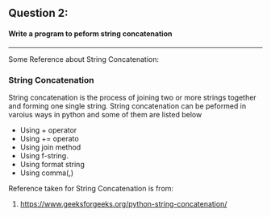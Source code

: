 ## Question 2:
#### **Write a program to peform string concatenation**

***
Some Reference about String Concatenation:
### String Concatenation

String concatenation is the process of joining two or more strings together and forming one single string.
String concatenation can be peformed in varoius ways in python and some of them are listed below

* Using + operator
* Using += operato
* Using join method
* Using f-string.
* Using format string
* Using comma(,)

Reference taken for String Concatenation is from:
1) https://www.geeksforgeeks.org/python-string-concatenation/



